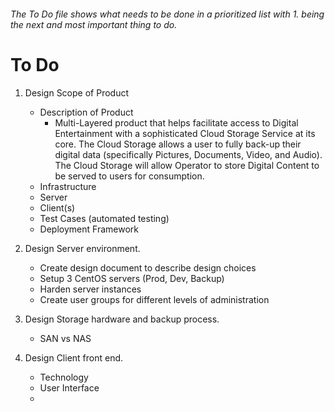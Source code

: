 ###### The To Do file shows what needs to be done in a prioritized list with 1. being the next and most important thing to do. ######

# To Do #

1. Design Scope of Product
    * Description of Product
        + Multi-Layered product that helps facilitate access to Digital Entertainment with a sophisticated Cloud Storage                  Service at its core. The Cloud Storage allows a user to fully back-up their digital data (specifically Pictures, 
           Documents, Video, and Audio). The Cloud Storage will allow Operator to store Digital Content to be served to users            for consumption. 
    * Infrastructure
    * Server
    * Client(s)
    * Test Cases (automated testing)
    * Deployment Framework

2. Design Server environment.
    * Create design document to describe design choices
    * Setup 3 CentOS servers (Prod, Dev, Backup)
    * Harden server instances
    * Create user groups for different levels of administration

3. Design Storage hardware and backup process.
    * SAN vs NAS

4. Design Client front end.
    * Technology
    * User Interface
    * 

